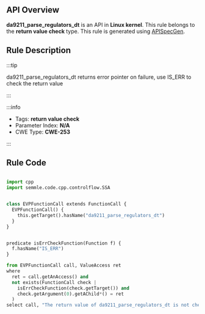 ---
---


## API Overview
**da9211_parse_regulators_dt** is an API in **Linux kernel**. This rule belongs to the **return value check** type. This rule is generated using [APISpecGen](../../tools/APISpecGen).
## Rule Description

:::tip

da9211_parse_regulators_dt returns error pointer on failure, use IS_ERR to check the return value

:::

:::info

- Tags: **return value check**
- Parameter Index: **N/A**
- CWE Type: **CWE-253**

:::

## Rule Code
```python

import cpp
import semmle.code.cpp.controlflow.SSA


class EVPFunctionCall extends FunctionCall {
  EVPFunctionCall() {
    this.getTarget().hasName("da9211_parse_regulators_dt")
  }
}


predicate isErrCheckFunction(Function f) {
  f.hasName("IS_ERR") 
}

from EVPFunctionCall call, ValueAccess ret
where
  ret = call.getAnAccess() and
  not exists(FunctionCall check |
    isErrCheckFunction(check.getTarget()) and
    check.getArgument(0).getAChild*() = ret
  )
select call, "The return value of da9211_parse_regulators_dt is not checked with IS_ERR."
    
```
